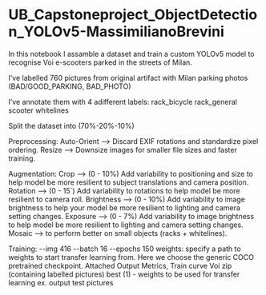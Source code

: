 # UB_Capstoneproject_ObjectDetection_YOLOv5-MassimilianoBrevini
In this notebook I assamble a dataset and train a custom YOLOv5 model to recognise Voi e-scooters parked in the streets of Milan.

I’ve labelled 760 pictures from original artifact with Milan parking photos (BAD/GOOD_PARKING, BAD_PHOTO)

I’ve annotate them with 4 adifferent labels:
rack_bicycle
rack_general
scooter
whitelines

Split the dataset into (70%-20%-10%)

Preprocessing:
Auto-Orient --> Discard EXIF rotations and standardize pixel ordering.
Resize --> Downsize images for smaller file sizes and faster training.

Augmentation:
Crop --> (0 - 10%) Add variability to positioning and size to help model be more resilient to subject translations and camera position.
Rotation --> (0 - 15`) Add variability to rotations to help model be more resilient to camera roll.
Brightness --> (0 - 10%) Add variability to image brightness to help your model be more resilient to lighting and camera setting changes.
Exposure --> (0 - 7%) Add variability to image brightness to help model be more resilient to lighting and camera setting changes.
Mosaic --> to perform better on small objects (racks + whitelines).

Training:
--img 416 --batch 16 --epochs 150
weights: specify a path to weights to start transfer learning from. Here we choose the generic COCO pretrained checkpoint.
Attached Output
Metrics, Train curve
Voi zip (containing labelled pictures)
best (1) - weights to be used for transfer learning
ex. output test pictures
